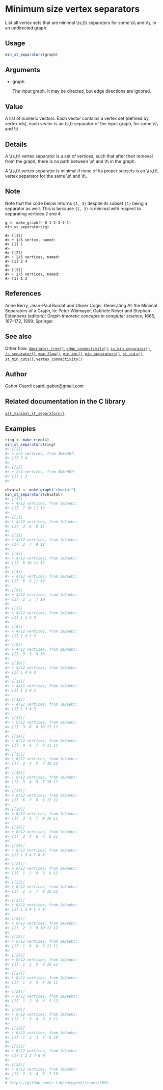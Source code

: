 # Minimum size vertex separators

List all vertex sets that are minimal \\(s,t)\\ separators for some
\\s\\ and \\t\\, in an undirected graph.

## Usage

``` r
min_st_separators(graph)
```

## Arguments

- graph:

  The input graph. It may be directed, but edge directions are ignored.

## Value

A list of numeric vectors. Each vector contains a vertex set (defined by
vertex ids), each vector is an (s,t) separator of the input graph, for
some \\s\\ and \\t\\.

## Details

A \\(s,t)\\ vertex separator is a set of vertices, such that after their
removal from the graph, there is no path between \\s\\ and \\t\\ in the
graph.

A \\(s,t)\\ vertex separator is minimal if none of its proper subsets is
an \\(s,t)\\ vertex separator for the same \\s\\ and \\t\\.

## Note

Note that the code below returns `{1, 3}` despite its subset `{1}` being
a separator as well. This is because `{1, 3}` is minimal with respect to
separating vertices 2 and 4.

    g <- make_graph(~ 0-1-2-3-4-1)
    min_st_separators(g)

    #> [[1]]
    #> + 1/5 vertex, named:
    #> [1] 1
    #>
    #> [[2]]
    #> + 2/5 vertices, named:
    #> [1] 2 4
    #>
    #> [[3]]
    #> + 2/5 vertices, named:
    #> [1] 1 3

## References

Anne Berry, Jean-Paul Bordat and Olivier Cogis: Generating All the
Minimal Separators of a Graph, In: Peter Widmayer, Gabriele Neyer and
Stephan Eidenbenz (editors): *Graph-theoretic concepts in computer
science*, 1665, 167–172, 1999. Springer.

## See also

Other flow:
[`dominator_tree()`](https://r.igraph.org/reference/dominator_tree.md),
[`edge_connectivity()`](https://r.igraph.org/reference/edge_connectivity.md),
[`is_min_separator()`](https://r.igraph.org/reference/is_min_separator.md),
[`is_separator()`](https://r.igraph.org/reference/is_separator.md),
[`max_flow()`](https://r.igraph.org/reference/max_flow.md),
[`min_cut()`](https://r.igraph.org/reference/min_cut.md),
[`min_separators()`](https://r.igraph.org/reference/min_separators.md),
[`st_cuts()`](https://r.igraph.org/reference/st_cuts.md),
[`st_min_cuts()`](https://r.igraph.org/reference/st_min_cuts.md),
[`vertex_connectivity()`](https://r.igraph.org/reference/vertex_connectivity.md)

## Author

Gabor Csardi <csardi.gabor@gmail.com>

## Related documentation in the C library

[`all_minimal_st_separators()`](https://igraph.org/c/html/latest/igraph-Separators.html#igraph_all_minimal_st_separators).

## Examples

``` r
ring <- make_ring(4)
min_st_separators(ring)
#> [[1]]
#> + 2/4 vertices, from 4b3ed6f:
#> [1] 2 4
#> 
#> [[2]]
#> + 2/4 vertices, from 4b3ed6f:
#> [1] 1 3
#> 

chvatal <- make_graph("chvatal")
min_st_separators(chvatal)
#> [[1]]
#> + 4/12 vertices, from 1e2aebc:
#> [1]  7 10 11 12
#> 
#> [[2]]
#> + 4/12 vertices, from 1e2aebc:
#> [1]  3  6  8 11
#> 
#> [[3]]
#> + 4/12 vertices, from 1e2aebc:
#> [1]  2  7  9 12
#> 
#> [[4]]
#> + 4/12 vertices, from 1e2aebc:
#> [1]  8 10 11 12
#> 
#> [[5]]
#> + 4/12 vertices, from 1e2aebc:
#> [1]  6  9 11 12
#> 
#> [[6]]
#> + 4/12 vertices, from 1e2aebc:
#> [1]  2  5  7 10
#> 
#> [[7]]
#> + 4/12 vertices, from 1e2aebc:
#> [1] 1 3 6 8
#> 
#> [[8]]
#> + 4/12 vertices, from 1e2aebc:
#> [1] 2 4 7 9
#> 
#> [[9]]
#> + 4/12 vertices, from 1e2aebc:
#> [1]  3  5  8 10
#> 
#> [[10]]
#> + 4/12 vertices, from 1e2aebc:
#> [1] 1 4 6 9
#> 
#> [[11]]
#> + 4/12 vertices, from 1e2aebc:
#> [1] 1 2 4 5
#> 
#> [[12]]
#> + 4/12 vertices, from 1e2aebc:
#> [1] 1 3 4 5
#> 
#> [[13]]
#> + 6/12 vertices, from 1e2aebc:
#> [1]  3  6  8 10 11 12
#> 
#> [[14]]
#> + 6/12 vertices, from 1e2aebc:
#> [1]  4  6  7  9 11 12
#> 
#> [[15]]
#> + 6/12 vertices, from 1e2aebc:
#> [1]  2  4  5  7 10 12
#> 
#> [[16]]
#> + 6/12 vertices, from 1e2aebc:
#> [1]  3  4  5  7 10 11
#> 
#> [[17]]
#> + 6/12 vertices, from 1e2aebc:
#> [1]  6  7  8  9 11 12
#> 
#> [[18]]
#> + 6/12 vertices, from 1e2aebc:
#> [1]  3  5  7  8 10 11
#> 
#> [[19]]
#> + 6/12 vertices, from 1e2aebc:
#> [1]  3  4  6  7  9 11
#> 
#> [[20]]
#> + 6/12 vertices, from 1e2aebc:
#> [1] 1 3 4 5 6 8
#> 
#> [[21]]
#> + 6/12 vertices, from 1e2aebc:
#> [1]  1  2  6  8  9 12
#> 
#> [[22]]
#> + 6/12 vertices, from 1e2aebc:
#> [1]  2  5  7  8 10 12
#> 
#> [[23]]
#> + 6/12 vertices, from 1e2aebc:
#> [1] 1 2 4 5 7 9
#> 
#> [[24]]
#> + 6/12 vertices, from 1e2aebc:
#> [1]  2  7  9 10 11 12
#> 
#> [[25]]
#> + 6/12 vertices, from 1e2aebc:
#> [1]  1  6  8  9 11 12
#> 
#> [[26]]
#> + 6/12 vertices, from 1e2aebc:
#> [1]  1  2  5  8 10 12
#> 
#> [[27]]
#> + 6/12 vertices, from 1e2aebc:
#> [1]  1  3  5  8 10 11
#> 
#> [[28]]
#> + 6/12 vertices, from 1e2aebc:
#> [1]  1  2  4  6  9 12
#> 
#> [[29]]
#> + 6/12 vertices, from 1e2aebc:
#> [1]  1  3  4  6  9 11
#> 
#> [[30]]
#> + 6/12 vertices, from 1e2aebc:
#> [1]  1  2  3  5  8 10
#> 
#> [[31]]
#> + 6/12 vertices, from 1e2aebc:
#> [1] 1 2 3 4 6 9
#> 
#> [[32]]
#> + 6/12 vertices, from 1e2aebc:
#> [1]  2  3  4  5  7 10
#> 
# https://github.com/r-lib/roxygen2/issues/1092
```
